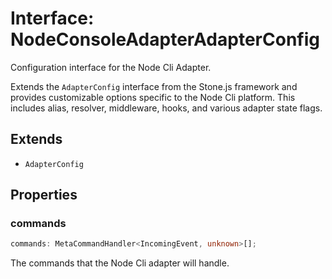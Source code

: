 # Interface: NodeConsoleAdapterAdapterConfig

Configuration interface for the Node Cli Adapter.

Extends the `AdapterConfig` interface from the Stone.js framework and provides
customizable options specific to the Node Cli platform. This includes
alias, resolver, middleware, hooks, and various adapter state flags.

## Extends

- `AdapterConfig`

## Properties

### commands

```ts
commands: MetaCommandHandler<IncomingEvent, unknown>[];
```

The commands that the Node Cli adapter will handle.
